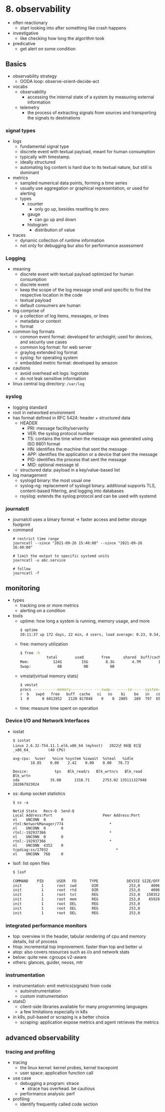 # 8. observability

- often reactionary
  - start looking into after something like crash happens
- investigative
  - like checking how long the algorithm took
- predicative
  - get alert on some condition

## Basics

- observability strategy
  - OODA loop: observe-orient-decide-act
- vocabs
  - observability
    - accessing the internal state of a system by measuring external information
  - telemetry
    - the process of extracting signals from sources and transporting the signals to destinations

### signal types

- logs
  - fundamental signal type
  - discrete event with textual payload, meant for human consumption
  - typically with timestamp.
  - ideally structured
  - automating log content is hard due to its textual nature, but still is dominant
- metrics
  - sampled numerical data points, forming a time series
  - usually use aggregation or graphical representation, or used for alerting
  - types
    - counter
      - only go up, besides resetting to zero
    - gauge
      - can go up and down
    - histogram
      - distribution of value
- traces
  - dynamic collection of runtime information
  - not only for debugging bur also for performance assessment

### Logging

- meaning
  - discrete event with textual payload optimized for human consumption
  - discrete event
  - keep the scope of the log message small and specific to find the respective location in the code
  - textual payload
  - default consumers are human
- log comprise of
  - a collection of log items, messages, or lines
  - metadata or context
  - format
- common log formats
  - common event format: developed for archsight; used for devices, and security use cases
  - common log format: for web server
  - graylog extended log format
  - syslog: for operating system
  - embedded metric format: developed by amazon
- cautions
  - avoid overhead wit logs: logrotate
  - do not leak sensitive information
- linux central log directory: `/var/log`

### syslog

- logging standard
- root in networked environment
- has format defined in RFC 5424: header + structured data
  - HEADER
    - PRI: message facility/serverity
    - VER: the syslog protocol number
    - TS: contains the time when the message was generated using ISO 8601 format
    - HN: identifies the machine that sent the message
    - APP: identifies the application or a device that sent the message
    - PID: identifies the process that sent the message
    - MID: optional message id
  - structured data: payload in a key/value-based list
- log management
  - syslogd binary: the most usual one
  - syslog-ng: replacement of syslogd binary. additional supports TLS, content-based filtering, and logging into databases
  - rsyslog: extends the syslog protocol and can be used with systemd

### journalctl

- journalctl uses a binary format -> faster access and better storage footprint
- command
  ```
  # restrict time range
  journcatl --since "2021-09-26 15:40:00" --since "2021-09-26 16:40:00"
  ```
  ```
  # limit the output to specific systemd units
  journcatl -u abc.service
  ```
  ```
  # follow
  journcatl -f
  ```

## monitoring

- types
  - tracking one or more metrics
  - alerting on a condition
- tools
  - uptime: how long a system is running, memory usage, and more
    ```bash
    $ uptime
    20:11:37 up 172 days, 22 min, 4 users, load average: 0.23, 0.54, 0.31
    ```
  - free: memory utilization
    ```bash
    $ free -h
                total        used        free      shared  buff/cache   available
    Mem:           124G         15G        8.3G        4.7M        101G        109G
    Swap:            0B          0B          0B
    ```
  - vmstat(virtual memory stats)
    ```bash
    $ vmstat
    procs -----------memory---------- ---swap-- -----io---- -system-- ------cpu-----
    r  b   swpd   free   buff  cache   si   so    bi    bo   in   cs us sy id wa st
    1  0      0 6012852   2120 817048    0    0  2805   289  797  657 21  7 71  1  0
    ```
  - time: measure time spent on operation

### Device I/O and Network Interfaces

- iostat

  ```
  $ iostat
  Linux 2.6.32-754.11.1.el6.x86_64 (myhost)   2022년 06월 01일        _x86_64_        (40 CPU)

  avg-cpu:  %user   %nice %system %iowait  %steal   %idle
          18.85    0.00    2.42    0.00    0.00   78.73

  Device:            tps   Blk_read/s   Blk_wrtn/s   Blk_read   Blk_wrtn
  sda              35.08      1318.71      2753.02 135111327948 282067923024
  ```

- ss: dump socket statistics

  ```
  $ ss -a

  Netid State   Recv-Q  Send-Q                                            Local Address:Port                       Peer Address:Port
  nl    UNCONN  0       0                                                          rtnl:NetworkManager/774                     *
  nl    UNCONN  0       0                                                          rtnl:-192937366                             *
  nl    UNCONN  0       0                                                          rtnl:-192937366                             *
  nl    UNCONN  4352    0                                                       tcpdiag:ss/17032                               *
  nl    UNCONN  768     0
  ```

- lsof: list open files

  ```bash
  $ lsof

  COMMAND    PID      USER   FD      TYPE             DEVICE SIZE/OFF       NODE NAME
  init         1      root  cwd       DIR              253,0     4096          2 /
  init         1      root  rtd       DIR              253,0     4096          2 /
  init         1      root  txt       REG              253,0   150352       3932 /sbin/init
  init         1      root  mem       REG              253,0    65928     784927 /lib64/libnss_files-2.12.so
  init         1      root  DEL       REG              253,0              784911 /lib64/libc-2.12.so
  init         1      root  DEL       REG              253,0              785325 /lib64/libgcc_s-4.4.7-20120601.so.1.#prelink#.YDRQV5
  init         1      root  DEL       REG              253,0              784939 /lib64/librt-2.12.so
  ```

### integrated performance monitors

- top: overview in the header, tabular rendering of cpu and memory details, list of process
- htop: incremental top improvement. faster than top and better ui
- atop: also covers resources such as i/o and network stats
- below: quite new. cgroups v2-aware
- others: glances, guider, neoss, mtr

### instrumentation

- instrumentation: emit metrics(signals) from code
  - autoinstrumentation
  - custom instrumentation
- statsD
  - client-side libraries available for many programming languages
  - a few limitations especially in k8s
- in k8s, pull-based or scraping is a better choice
  - scraping: application expose metrics and agent retrieves the metrics

## advanced observability

### tracing and profiling

- tracing
  - the linux kernel: kernel probes, kernel tracepoint
  - user space: application function call
- use case
  - debugging a program: strace
    - strace has overhead. be cautious
  - performance analysis: perf
- profiling
  - identify frequently called code section
